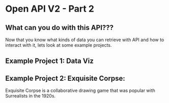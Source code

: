 # Open API V2 - Part 2

## What can you do with this API???

Now that you know what kinds of data you can retrieve with API and how to interact with it, lets look at some example projects.

## Example Project 1: Data Viz


## Example Project 2: Exquisite Corpse:

Exquisite Corpse is a collaborative drawing game that was popular with Surrealists in the 1920s.